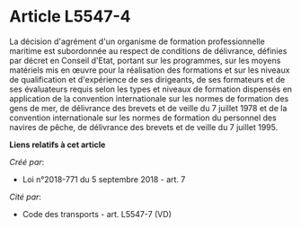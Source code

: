 # Article L5547-4

La décision d'agrément d'un organisme de formation professionnelle maritime est subordonnée au respect de conditions de
délivrance, définies par décret en Conseil d'Etat, portant sur les programmes, sur les moyens matériels mis en œuvre pour la
réalisation des formations et sur les niveaux de qualification et d'expérience de ses dirigeants, de ses formateurs et de ses
évaluateurs requis selon les types et niveaux de formation dispensés en application de la convention internationale sur les
normes de formation des gens de mer, de délivrance des brevets et de veille du 7 juillet 1978 et de la convention
internationale sur les normes de formation du personnel des navires de pêche, de délivrance des brevets et de veille du 7
juillet 1995.

**Liens relatifs à cet article**

_Créé par_:

  - Loi n°2018-771 du 5 septembre 2018 - art. 7

_Cité par_:

  - Code des transports - art. L5547-7 (VD)

